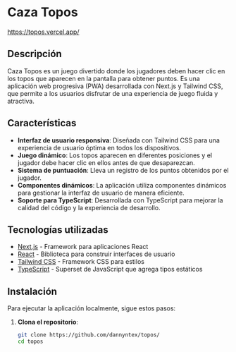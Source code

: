 # Caza Topos
https://topos.vercel.app/
## Descripción

Caza Topos es un juego divertido donde los jugadores deben hacer clic en los topos que aparecen en la pantalla para obtener puntos. Es una aplicación web progresiva (PWA) desarrollada con Next.js y Tailwind CSS, que permite a los usuarios disfrutar de una experiencia de juego fluida y atractiva.

## Características

- **Interfaz de usuario responsiva**: Diseñada con Tailwind CSS para una experiencia de usuario óptima en todos los dispositivos.
- **Juego dinámico**: Los topos aparecen en diferentes posiciones y el jugador debe hacer clic en ellos antes de que desaparezcan.
- **Sistema de puntuación**: Lleva un registro de los puntos obtenidos por el jugador.
- **Componentes dinámicos**: La aplicación utiliza componentes dinámicos para gestionar la interfaz de usuario de manera eficiente.
- **Soporte para TypeScript**: Desarrollada con TypeScript para mejorar la calidad del código y la experiencia de desarrollo.

## Tecnologías utilizadas

- [Next.js](https://nextjs.org/) - Framework para aplicaciones React
- [React](https://reactjs.org/) - Biblioteca para construir interfaces de usuario
- [Tailwind CSS](https://tailwindcss.com/) - Framework CSS para estilos
- [TypeScript](https://www.typescriptlang.org/) - Superset de JavaScript que agrega tipos estáticos

## Instalación

Para ejecutar la aplicación localmente, sigue estos pasos:

1. **Clona el repositorio**:

   ```bash
   git clone https://github.com/dannyntex/topos/
   cd topos